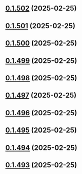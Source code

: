 ## [0.1.502](https://github.com/binary-braids/terraform-oracle/compare/v0.1.501...v0.1.502) (2025-02-25)



## [0.1.501](https://github.com/binary-braids/terraform-oracle/compare/v0.1.500...v0.1.501) (2025-02-25)



## [0.1.500](https://github.com/binary-braids/terraform-oracle/compare/v0.1.499...v0.1.500) (2025-02-25)



## [0.1.499](https://github.com/binary-braids/terraform-oracle/compare/v0.1.498...v0.1.499) (2025-02-25)



## [0.1.498](https://github.com/binary-braids/terraform-oracle/compare/v0.1.497...v0.1.498) (2025-02-25)



## [0.1.497](https://github.com/binary-braids/terraform-oracle/compare/v0.1.496...v0.1.497) (2025-02-25)



## [0.1.496](https://github.com/binary-braids/terraform-oracle/compare/v0.1.495...v0.1.496) (2025-02-25)



## [0.1.495](https://github.com/binary-braids/terraform-oracle/compare/v0.1.494...v0.1.495) (2025-02-25)



## [0.1.494](https://github.com/binary-braids/terraform-oracle/compare/v0.1.493...v0.1.494) (2025-02-25)



## [0.1.493](https://github.com/binary-braids/terraform-oracle/compare/v0.1.492...v0.1.493) (2025-02-25)



